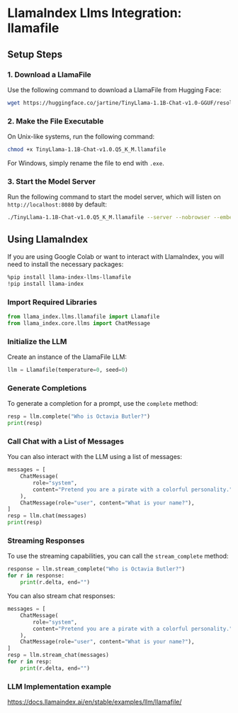 # LlamaIndex Llms Integration: llamafile

## Setup Steps

### 1. Download a LlamaFile

Use the following command to download a LlamaFile from Hugging Face:

```bash
wget https://huggingface.co/jartine/TinyLlama-1.1B-Chat-v1.0-GGUF/resolve/main/TinyLlama-1.1B-Chat-v1.0.Q5_K_M.llamafile
```

### 2. Make the File Executable

On Unix-like systems, run the following command:

```bash
chmod +x TinyLlama-1.1B-Chat-v1.0.Q5_K_M.llamafile
```

For Windows, simply rename the file to end with `.exe`.

### 3. Start the Model Server

Run the following command to start the model server, which will listen on `http://localhost:8080` by default:

```bash
./TinyLlama-1.1B-Chat-v1.0.Q5_K_M.llamafile --server --nobrowser --embedding
```

## Using LlamaIndex

If you are using Google Colab or want to interact with LlamaIndex, you will need to install the necessary packages:

```bash
%pip install llama-index-llms-llamafile
!pip install llama-index
```

### Import Required Libraries

```python
from llama_index.llms.llamafile import Llamafile
from llama_index.core.llms import ChatMessage
```

### Initialize the LLM

Create an instance of the LlamaFile LLM:

```python
llm = Llamafile(temperature=0, seed=0)
```

### Generate Completions

To generate a completion for a prompt, use the `complete` method:

```python
resp = llm.complete("Who is Octavia Butler?")
print(resp)
```

### Call Chat with a List of Messages

You can also interact with the LLM using a list of messages:

```python
messages = [
    ChatMessage(
        role="system",
        content="Pretend you are a pirate with a colorful personality.",
    ),
    ChatMessage(role="user", content="What is your name?"),
]
resp = llm.chat(messages)
print(resp)
```

### Streaming Responses

To use the streaming capabilities, you can call the `stream_complete` method:

```python
response = llm.stream_complete("Who is Octavia Butler?")
for r in response:
    print(r.delta, end="")
```

You can also stream chat responses:

```python
messages = [
    ChatMessage(
        role="system",
        content="Pretend you are a pirate with a colorful personality.",
    ),
    ChatMessage(role="user", content="What is your name?"),
]
resp = llm.stream_chat(messages)
for r in resp:
    print(r.delta, end="")
```

### LLM Implementation example

https://docs.llamaindex.ai/en/stable/examples/llm/llamafile/
